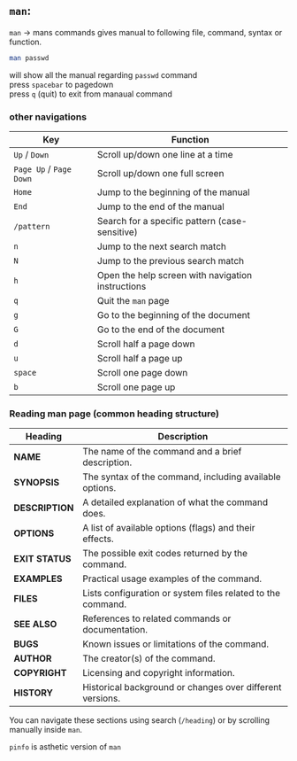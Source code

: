 ## **`man`**:  
`man` → mans commands gives manual to following file, command, syntax or function.  
```bash
man passwd
```  
will show all the manual regarding `passwd` command  
press `spacebar` to pagedown  
press `q` (quit) to exit from manaual command  

### other navigations  

| Key | Function |
|------|----------|
| `Up` / `Down` | Scroll up/down one line at a time |
| `Page Up` / `Page Down` | Scroll up/down one full screen |
| `Home` | Jump to the beginning of the manual |
| `End` | Jump to the end of the manual |
| `/pattern` | Search for a specific pattern (case-sensitive) |
| `n` | Jump to the next search match |
| `N` | Jump to the previous search match |
| `h` | Open the help screen with navigation instructions |
| `q` | Quit the `man` page |
| `g` | Go to the beginning of the document |
| `G` | Go to the end of the document |
| `d` | Scroll half a page down |
| `u` | Scroll half a page up |
| `space` | Scroll one page down |
| `b` | Scroll one page up |

### Reading man page (common heading structure)  

| **Heading** | **Description** |
|------------|----------------|
| **NAME** | The name of the command and a brief description. |
| **SYNOPSIS** | The syntax of the command, including available options. |
| **DESCRIPTION** | A detailed explanation of what the command does. |
| **OPTIONS** | A list of available options (flags) and their effects. |
| **EXIT STATUS** | The possible exit codes returned by the command. |
| **EXAMPLES** | Practical usage examples of the command. |
| **FILES** | Lists configuration or system files related to the command. |
| **SEE ALSO** | References to related commands or documentation. |
| **BUGS** | Known issues or limitations of the command. |
| **AUTHOR** | The creator(s) of the command. |
| **COPYRIGHT** | Licensing and copyright information. |
| **HISTORY** | Historical background or changes over different versions. |

You can navigate these sections using search (`/heading`) or by scrolling manually inside `man`.


`pinfo` is asthetic version of `man`  